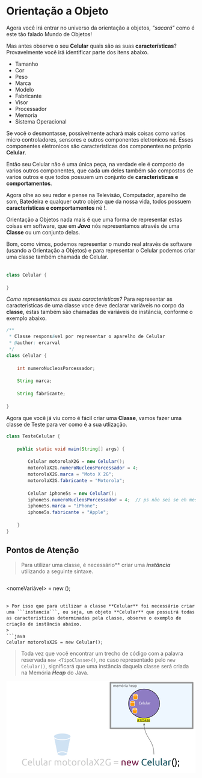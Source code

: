 # Orientação a Objeto

Agora você irá entrar no universo da orientação a objetos, *"sacará"* como é este tão falado Mundo de Objetos!

Mas antes observe o seu **Celular** quais são as suas **características**? Provavelmente você irá identificar parte dos itens abaixo.

* Tamanho
* Cor
* Peso
* Marca
* Modelo
* Fabricante
* Visor
* Processador
* Memoria
* Sistema Operacional

Se você o desmontasse, possivelmente achará mais coisas como varios micro controladores, sensores e outros componentes eletronicos né. Esses componentes eletronicos são caracteristicas dos componentes no próprio **Celular**.

Então seu Celular não é uma única peça, na verdade ele é composto de varios outros componentes, que cada um deles também são compostos de varios outros e que todos possuem um conjunto de **caracteristicas e comportamentos**.

Agora olhe ao seu redor e pense na Televisão, Computador, aparelho de som, Batedeira e qualquer outro objeto que da nossa vida, todos possuem **caracteristicas e comportamentos** né !.

Orientação a Objetos nada mais é que uma forma de representar estas coisas em software, que em ***Java*** nós representamos através de uma **Classe** ou um conjunto delas.

Bom, como vimos, podemos representar o mundo real através de software (usando a Orientação a Objetos) e para representar o Celular podemos criar uma classe também chamada de Celular.

```java

class Celular {

}

```

*Como representamos as suas caracteristicas?*
Para representar as caracteristicas de uma classe voce deve declarar variáveis no corpo da **classe**, estas também são chamadas de variáveis de instância, conforme o exemplo abaixo.

```java
/**
 * Classe responsável por representar o aparelho de Celular
 * @author: ercarval
 */
class Celular {

    int numeroNucleosPorcessador;

    String marca;

    String fabricante;

}

```

Agora que você já viu como é fácil criar uma **Classe**, vamos fazer uma classe de Teste para ver como é a sua utlização.


```java
class TesteCelular {

    public static void main(String[] args) {

        Celular motorolaX2G = new Celular();
        motorolaX2G.numeroNucleosPorcessador = 4;
        motorolaX2G.marca = "Moto X 2G";
        motorolaX2G.fabricante = "Motorola";

        Celular iphone5s = new Celular();
        iphone5s.numeroNucleosPorcessador = 4;  // ps não sei se eh mesmo
        iphone5s.marca = "iPhone";
        iphone5s.fabricante = "Apple";

    }
}

```
## Pontos de Atenção

> Para utilizar uma classe, é necessário\*\* criar uma ***instância*** utilizando a seguinte sintaxe.

> ```java
   <TipoClasse> <nomeVariável> = new <TipoClasse> ();
  ```

> Por isso que para utilizar a classe **Celular** foi necessário criar uma ```instancia```, ou seja, um objeto **Celular** que possuirá todas as caracteristicas determinadas pela classe, observe o exemplo de criação de instância abaixo.
>
```java
Celular motorolaX2G = new Celular();
```
> Toda vez que você encontrar um trecho de código com a palavra reservada `new <TipoClasse>()`, no caso representado pelo `new Celular()`, significará que uma instância daquela classe será criada na Memória ***Heap*** do Java.  

![Objeto na Heap](../img/introducao-oo/newTipo-Heap.png)
